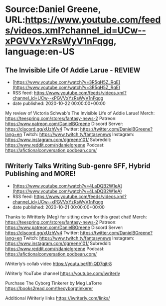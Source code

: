 # Source:Daniel Greene, URL:https://www.youtube.com/feeds/videos.xml?channel_id=UCw--xPGVVxYzRsWyV1nFqgg, language:en-US

## The Invisible Life Of Addie Larue - REVIEW
 - [https://www.youtube.com/watch?v=3R5qH5Z_RqE](https://www.youtube.com/watch?v=3R5qH5Z_RqE)
 - RSS feed: https://www.youtube.com/feeds/videos.xml?channel_id=UCw--xPGVVxYzRsWyV1nFqgg
 - date published: 2020-10-22 00:00:00+00:00

My review of Victoria Schwab's The Invisible Life of Addie Larue! 
Merch: https://teespring.com/stores/fantasy-news-2
Patreon: https://www.patreon.com/DanielBGreene
Discord Server: https://discord.gg/xUzhVv4
Twitter: https://twitter.com/DanielBGreene?lang=en
Twitch: https://www.twitch.tv/fantasynews
Instagram: https://www.instagram.com/dgreene101/
Subreddit: https://www.reddit.com/r/danielgreene
Podcast: https://afictionalconversation.podbean.com/

## IWriterly Talks Writing Sub-genre SFF, Hybrid Publishing and MORE!
 - [https://www.youtube.com/watch?v=4LaDQB2W1eA](https://www.youtube.com/watch?v=4LaDQB2W1eA)
 - RSS feed: https://www.youtube.com/feeds/videos.xml?channel_id=UCw--xPGVVxYzRsWyV1nFqgg
 - date published: 2020-10-21 00:00:00+00:00

Thanks to IWritterly (Meg) for sitting down for this great chat!
Merch: https://teespring.com/stores/fantasy-news-2
Patreon: https://www.patreon.com/DanielBGreene
Discord Server: https://discord.gg/xUzhVv4
Twitter: https://twitter.com/DanielBGreene?lang=en
Twitch: https://www.twitch.tv/fantasynews
Instagram: https://www.instagram.com/dgreene101/
Subreddit: https://www.reddit.com/r/danielgreene
Podcast: https://afictionalconversation.podbean.com/

iWriterly’s collab video
https://youtu.be/Rf-QD7qjtr8

iWriterly YouTube channel
https://youtube.com/iwriterly

Purchase The Cyborg Tinkerer by Meg LaTorre
https://books2read.com/thecyborgtinkerer

Additional iWriterly links
https://iwriterly.com/links/

